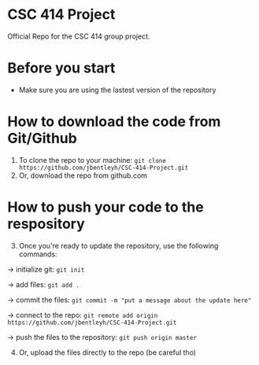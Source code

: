 # CSC 414 Project
Official Repo for the CSC 414 group project.



# Before you start
- Make sure you are using the lastest version of the repository




# How to download the code from Git/Github
1. To clone the repo to your machine: `git clone https://github.com/jbentleyh/CSC-414-Project.git`
2. Or, download the repo from github.com




# How to push your code to the respository
3. Once you're ready to update the repository, use the following commands:

-> initialize git: `git init`

-> add files: `git add .`

-> commit the files: `git commit -m "put a message about the update here"`

-> connect to the repo: `git remote add origin https://github.com/jbentleyh/CSC-414-Project.git`

-> push the files to the repository: `git push origin master`

4. Or, upload the files directly to the repo (be careful tho)

